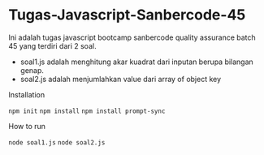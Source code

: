 # Tugas-Javascript-Sanbercode-45
Ini adalah tugas javascript bootcamp sanbercode quality assurance batch 45 yang terdiri dari 2 soal.
- soal1.js adalah menghitung akar kuadrat dari inputan berupa bilangan genap.
- soal2.js adalah menjumlahkan value dari array of object key


Installation

```npm init```
```npm install```
```npm install prompt-sync```

How to run

```node soal1.js```
```node soal2.js```
